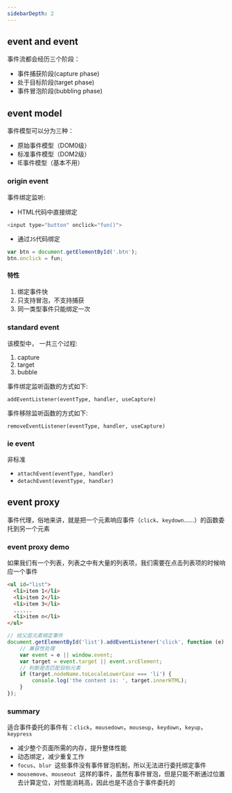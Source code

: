```yaml
---
sidebarDepth: 2
---
```


## event and event 

事件流都会经历三个阶段：

- 事件捕获阶段(capture phase)
- 处于目标阶段(target phase)
- 事件冒泡阶段(bubbling phase)



## event model

事件模型可以分为三种：

- 原始事件模型（DOM0级）
- 标准事件模型（DOM2级）
- IE事件模型（基本不用）

### origin event

事件绑定监听:
- HTML代码中直接绑定

```js
<input type="button" onclick="fun()">
```

- 通过`JS`代码绑定

```js
var btn = document.getElementById('.btn');
btn.onclick = fun;
```


#### 特性

1. 绑定事件快
2. 只支持冒泡，不支持捕获
3. 同一类型事件只能绑定一次

### standard event

该模型中， 一共三个过程:
1. capture
2. target
3. bubble

事件绑定监听函数的方式如下:

```
addEventListener(eventType, handler, useCapture)
```

事件移除监听函数的方式如下:

```
removeEventListener(eventType, handler, useCapture)
```

### ie event

非标准
- `attachEvent(eventType, handler)`
- `detachEvent(eventType, handler)`



## event proxy

事件代理，俗地来讲，就是把一个元素响应事件（`click`、`keydown`......）的函数委托到另一个元素

### event proxy demo

如果我们有一个列表，列表之中有大量的列表项，我们需要在点击列表项的时候响应一个事件

```html
<ul id="list">
  <li>item 1</li>
  <li>item 2</li>
  <li>item 3</li>
  ......
  <li>item n</li>
</ul>
```
```js
// 给父层元素绑定事件
document.getElementById('list').addEventListener('click', function (e) {
    // 兼容性处理
    var event = e || window.event;
    var target = event.target || event.srcElement;
    // 判断是否匹配目标元素
    if (target.nodeName.toLocaleLowerCase === 'li') {
        console.log('the content is: ', target.innerHTML);
    }
});
```


### summary

适合事件委托的事件有：`click`，`mousedown`，`mouseup`，`keydown`，`keyup`，`keypress`

- 减少整个页面所需的内存，提升整体性能
- 动态绑定，减少重复工作
- `focus`、`blur `这些事件没有事件冒泡机制，所以无法进行委托绑定事件
- `mousemove`、`mouseout `这样的事件，虽然有事件冒泡，但是只能不断通过位置去计算定位，对性能消耗高，因此也是不适合于事件委托的
